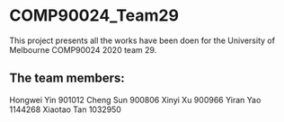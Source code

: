 # COMP90024_Team29

This project presents all the works have been doen for the University of Melbourne COMP90024 2020 team 29.

## The team members:
Hongwei Yin 901012
Cheng Sun 900806
Xinyi Xu 900966
Yiran Yao 1144268
Xiaotao Tan 1032950
